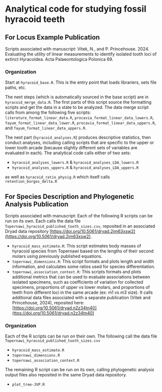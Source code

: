 # Analytical code for studying fossil hyracoid teeth
 
## For Locus Example Publication

Scripts associated with manuscript: Vitek, N., and P. Princehouse. 2024. Evaluating the utility of linear measurements to identify isolated tooth loci of extinct Hyracoidea. Acta Palaeontologica Polonica 69.

### Organization

Start at `hyracoid_base.R`. This is the entry point that loads librariers, sets file paths, etc.

The next steps (which is automatically sourced in the base script) are in `hyracoid_merge_data.R`. The first parts of this script source the formatting scripts and get the data in a state to be analyzed. The data merge script calls from among the following five scripts:  `literature_format_linear_data.R`, `procavia_format_linear_data_lowers.R`, `fayum_format_linear_data_lower.R`, `procavia_format_linear_data_uppers.R`, and `fayum_format_linear_data_uppers.R`.

The next part (`hyracoid_analyses.R`) produces descriptive statistics, then conduct analyses, including calling scripts that are specific to the upper or lower tooth arcade (because slightly different sets of variables are evaluated in each). The analytical code calls either of two sets: 

* `hyracoid_analyses_lowers.R` & `hyracoid_analyses_LDA_lowers.R`
* `hyracoid_analyses_uppers.R` & `hyracoid_analyses_LDA_uppers.R` 

as well as `hyracoid_ratio_physig.R` which itself calls `retention_borges_delta.R`

## For Species Description and Phylogenetic Analysis Publication

Scripts associated with manuscript: 
Each of the following R scripts can be run on its own. Each calls the data file `Topernawi_hyracoid_published_tooth_sizes.csv`, reposited in an associated Dryad data repository [https://doi.org/10.5061/dryad.2jm63xsw2](https://doi.org/10.5061/dryad.2jm63xsw2).

* `hyracoid_mass_estimate.R`: This script estimates body masses of hyracoid species from Topernawi based on the lengths of their second molars using previously published equations.
* `topernawi_dimensions.R`: This script formats and plots length and width information, and calculates some ratios used for species differentiation.
* `topernawi_association_context.R`: This scripts formats and plots additional metrics that can be used to evaluate associations between isolated specimens, such as coefficients of variation for collected specimens, proportions of upper vs lower molars, and proportions of teeth from different loci in the same arcade (ex: m1 vs m3 size). It calls additional data files associated with a separate publication (Vitek and Princehouse, 2024), reposited here: [https://doi.org/10.5061/dryad.n2z34tn40](ttps://doi.org/10.5061/dryad.n2z34tn40)
 

### Organization

Each of the R scripts can be run on their own. The following call the data file `Topernawi_hyracoid_published_tooth_sizes.csv`
* `hyracoid_mass_estimate.R`
* `topernawi_dimensions.R`
* `topernawi_association_context.R`

The remaining R script can be run on its own, calling phylogenetic analysis output files also reposited in the same Dryad data repository. 
* `plot_tree-JVP.R`
